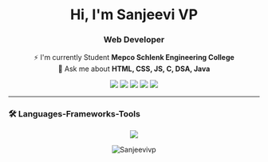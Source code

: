 
<h1 align="center">Hi, I'm Sanjeevi VP</h1>

<h3 align="center">Web Developer</h3>

<p align="center">
  ⚡ I'm currently Student <strong>Mepco Schlenk Engineering College</strong><br>
  💬 Ask me about <strong>HTML, CSS, JS, C, DSA, Java</strong>
</p>

<p align="center">
  <a href="sanjeevivp8@gmail.com"><img src="https://img.shields.io/badge/Gmail-EA4335?style=for-the-badge&logo=gmail&logoColor=white" /></a>
  <a href="https://wa.me/9442234287"><img src="https://img.shields.io/badge/WhatsApp-25D366?style=for-the-badge&logo=whatsapp&logoColor=white" /></a>
  <a href="https://www.linkedin.com/in/sanjeevi-vp-8ab3a02b7?utm_source=share&utm_campaign=share_via&utm_content=profile&utm_medium=android_app"><img src="https://img.shields.io/badge/LinkedIn-blue?style=for-the-badge&logo=linkedin&logoColor=white" /></a>
  <a href="https://www.instagram.com/sanjeevivp1/profilecard/?igsh=ZTZlYXlhN3Uza2dh"><img src="https://img.shields.io/badge/Instagram-E4405F?style=for-the-badge&logo=instagram&logoColor=white" /></a>
  <a href="https://yourportfolio.com"><img src="https://img.shields.io/badge/Portfolio-orange?style=for-the-badge&logo=Firefox&logoColor=white" /></a>
</p>

---

### 🛠️ Languages-Frameworks-Tools

<p align="center">
  <img src="https://skillicons.dev/icons?i=c,cpp,java,python,html,css,js,ts,angular,react" />
</p>

<p align="center">
  <img src="https://komarev.com/ghpvc/?username=Sanjeevivp&label=Profile%20views&color=0e75b6&style=flat" alt="Sanjeevivp" />
</p>
